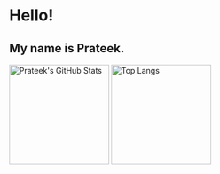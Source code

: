 # Hello!
## My name is Prateek. 

<!---
You can make your own card by following instructions at: https://github.com/anuraghazra/github-readme-stats
>In case  you still want to fork this repo or have already did, you have it rename it to your username in order for it to show up on your profile.
>Also, modify the links below, replace my username with yours, so it shows your stats not mine ^_^
--->
<!---
Make yourself at [home](https://prateekgargx.github.io/ "Under construction")
--->
<!---
<p align="left"> <img src="https://komarev.com/ghpvc/?username=prateekgargX" alt="prateekgargX" /> </p>
--->

<div class="row">
  <img alt="Prateek's GitHub Stats" src="https://github-readme-stats.vercel.app/api?username=prateekgargX&count_private=true&show_icons=true&theme=tokyonight" height="180">
  <img alt="Top Langs" src="https://github-readme-stats.vercel.app/api/top-langs/?username=prateekgargX&theme=tokyonight&layout=compact&hide=SCSS,Scheme,SystemVerilog,Stata,HTML,JavaScript,Verilog&langs_count=6" height="180">
</div>

<!---[![GitHub Streak](http://github-readme-streak-stats.herokuapp.com?user=prateekgargX&theme=tokyonight&date_format=M%20j%5B%2C%20Y%5D)](https://git.io/streak-stats)

<!---
prateekgargX/prateekgargX is a ✨ special ✨ repository because its `README.md` (this file) appears on your GitHub profile.
You can click the Preview link to take a look at your changes.
--->
